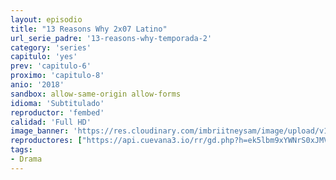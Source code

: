 ```yaml
---
layout: episodio
title: "13 Reasons Why 2x07 Latino"
url_serie_padre: '13-reasons-why-temporada-2'
category: 'series'
capitulo: 'yes'
prev: 'capitulo-6'
proximo: 'capitulo-8'
anio: '2018'
sandbox: allow-same-origin allow-forms
idioma: 'Subtitulado'
reproductor: 'fembed'
calidad: 'Full HD'
image_banner: 'https://res.cloudinary.com/imbriitneysam/image/upload/v1546545022/reason2-banner-min.jpg'
reproductores: ["https://api.cuevana3.io/rr/gd.php?h=ek5lbm9xYWNrS0xJMVp5b21KREk0dFBLbjVkaHhkRGdrOG1jbnBpUnhhS1ZzSnVXcExqUDZyTzFySjFyMXJPN3BkWjdmR2FieHR1OXRtYXJpYW1uNHJhU3FadVkyUT09"]
tags:
- Drama
---
```












